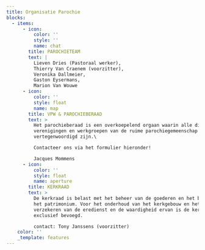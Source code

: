 ```yaml
---
title: Organisatie Parochie
blocks:
  - items:
      - icon:
          color: ''
          style: ''
          name: chat
        title: PAROCHIETEAM
        text: |
          Lieven Dries (Pastoraal werker),
          Thierry Van Craenem (voorzitter),
          Veronika Dallmeier,
          Gaston Eysermans,
          Marion Van Wouwe
      - icon:
          color: ''
          style: float
          name: map
        title: VPW & PAROCHIEBERAAD
        text: >
          Het parochieberaad is een overkoepelend orgaan waarin alle diensten,
          verenigingen en werkgroepen van de ruime parochiegemeenschap
          vertegenwoordigd zijn.\

          Contacteer ons via het formulier hieronder!

          Jacques Mommens
      - icon:
          color: ''
          style: float
          name: aperture
        title: KERKRAAD
        text: >
          De kerkraad is belast met het beheer van de goederen en het behoud van
          het patrimonium. Voor het onderhoud van het kerkgebouw en het
          verzekeren van de eredienst en de waardigheid ervan is de kerkraad
          exclusief bevoegd.

          contact: Tony Janssens (voorzitter)
    color: ''
    _template: features
---
```



